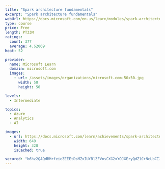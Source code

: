 ```yaml
---
title: "Spark architecture fundamentals"
excerpt: "Spark architecture fundamentals"
webUrl: https://docs.microsoft.com/en-us/learn/modules/spark-architecture-fundamentals/
type: course
price: Free
length: PT33M
ratings:
  count: 377
  average: 4.62069
heat: 52

provider:
  name: Microsoft Learn
  domain: microsoft.com
  images:
    - url: /assets/images/organizations/microsoft.com-50x50.jpg
      width: 50
      height: 50

levels:
  - Intermediate

topics:
  - Azure
  - Analytics
  - AI

images:
  - url: https://docs.microsoft.com/learn/achievements/spark-architecture-fundamentals-social.png
    width: 640
    height: 320
    isCached: true

secured: "b6hz2QAQdBMrfeicZEEEtDsMZxIUYBlZFVosCXG2xYOJGEryQdZ1C+NcLbCIJlF4Lo6ullDa8M4ZDByofCQoZGtH8fmpWW58HlCWt9/IJDRBTCvhAjbjM1+/GkVxWKHOV7ACunOXPGbEgpc0O+OFM/ELhdv3Es9zlImBmhtxNvhKzP+wmG2Oi3m6PE+XDd55f0pQqOpF+HQeTJ/llQ6z0+jljUmp8bhIFfh8PwTzzvmTIb718yzn6Bn8law6qAHzqdvMlr4eh6i3mm40wJfFowOFHm4mk3zg5vezghzQliCAiyxumt625Cyp3jF/oZhHNs76rEcZaWHRCZIVw/niYDcrP9lPRqWyVa71JyDASwl2cF6pz51ELH4Fbk3cXluoHLpIwjFhakI021gDvuenfFSZtqyOOJT9rs17Tk/sMSQ=;nv6PpsI7Q1wVzkghFU7XTA=="
---
```


